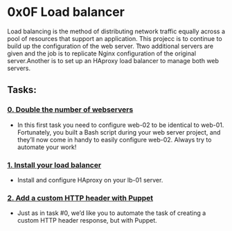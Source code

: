 # 0x0F Load balancer

Load balancing is the method of distributing network traffic equally across
a pool of resources that support an application.
This projecc is to continue to build up the configuration of the web server.
Ttwo additional servers are given and the job is to replicate Nginx
configuration of the original server.Another is to set up an HAproxy
load balancer to manage both web servers.

## Tasks:
### [0. Double the number of webservers](./0-custom_http_response-header)
* In this first task you need to configure web-02 to be identical to web-01.
Fortunately, you built a Bash script during your web server project, and they’ll
now come in handy to easily configure web-02. Always try to automate your work!

### [1. Install your load balancer](./1-install_load_balancer)
* Install and configure HAproxy on your lb-01 server.

### [2. Add a custom HTTP header with Puppet](./2-puppet_custom_http_response-header.pp)
* Just as in task #0, we’d like you to automate the task of creating a custom
HTTP header response, but with Puppet.
